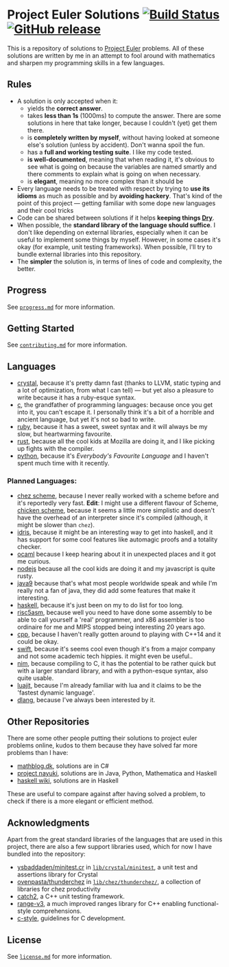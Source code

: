 # Project Euler Solutions [![Build Status](https://travis-ci.org/xfbs/euler.svg?branch=master)](https://travis-ci.org/xfbs/euler) [![GitHub release](https://img.shields.io/github/tag/xfbs/euler.svg)]()

This is a repository of solutions to [Project Euler](https://projecteuler.net/)
problems. All of these solutions are written by me in an attempt to fool around
with mathematics and sharpen my programming skills in a few languages.

## Rules

  - A solution is only accepted when it:
      - yields the **correct answer**.
      - takes **less than 1s** (1000ms) to compute the answer. There are some
        solutions in here that take longer, because I couldn't (yet) get them
        there.
      - is **completely written by myself**, without having looked at someone
        else's solution (unless by accident). Don't wanna spoil the fun.
      - has a **full and working testing suite**. I like my code tested.
      - **is well-documented**, meaning that when reading it, it's obvious to
        see what is going on because the variables are named smartly and there
        comments to explain what is going on when necessary.
      - is **elegant**, meaning no more complex than it should be
  - Every language needs to be treated with respect by trying to **use its
    idioms** as much as possible and by **avoiding hackery**. That's kind of the
    point of this project — getting familiar with some dope new languages and
    their cool tricks
  - Code can be shared between solutions if it helps **keeping things 
    [Dry](http://wiki.c2.com/?DontRepeatYourself)**.
  - When possible, the **standard library of the language should suffice**. I
    don't like depending on external libraries, especially when it can be useful
    to implement some things by myself. However, in some cases it's okay (for 
    example, unit testing frameworks). When possible, I'll try to bundle
    external libraries into this repository.
  - The **simpler** the solution is, in terms of lines of code and complexity,
    the better.

## Progress

See [`progress.md`](progress.md) for more information.

## Getting Started

See [`contributing.md`](contributing.md) for more information.

## Languages

  - [crystal](https://crystal-lang.org/), because it's pretty damn fast (thanks
    to LLVM, static typing and a lot of optimization, from what I can tell) — 
    but yet also a pleasure to write because it has a ruby-esque syntax.
  - [c](https://en.wikipedia.org/wiki/C_(programming_language)), the grandfather
    of programming languages: because once you get into it, you can't escape it.
    I personally think it's a bit of a horrible and ancient language, but yet
    it's not so bad to write.
  - [ruby](https://www.ruby-lang.org), because it has a sweet, sweet syntax and
    it will always be my slow, but heartwarming favourite.
  - [rust](https://rust-lang.org), because all the cool kids at Mozilla are
    doing it, and I like picking up fights with the compiler.
  - [python](https://python.org), because it's *Everybody's Favourite Language*
    and I haven't spent much time with it recently.

### Planned Languages:

  - [chez scheme](https://github.com/cisco/ChezScheme), because I never really
    worked with a scheme before and it's reportedly very fast. **Edit**: I might
    use a different flavour of Scheme, [chicken scheme](http://call-cc.org),
    because it seems a little more simplistic and doesn't have the overhead of
    an interpreter since it's compiled (although, it might be slower than
    `chez`).
  - [idris](https://www.idris-lang.org), because it might be an interesting way
    to get into haskell, and it has support for some cool features like
    automagic proofs and a totality checker.
  - [ocaml](https://github.com/ocaml/ocaml) because I keep hearing about it in
    unexpected places and it got me curious.
  - [nodejs](https://github.com/nodejs/node) because all the cool kids are doing
    it and my javascript is quite rusty.
  - [java9](https://www.oracle.com/java/java9.html) because that's what most
    people worldwide speak and while I'm really not a fan of java, they did add
    some features that make it interesting.
  - [haskell](https://www.haskell.org), because it's just been on my to do list
    for too long.
  - [risc5asm](https://rv8.io), because well you need to have done some assembly
    to be able to call yourself a 'real' programmer, and x86 assembler is too
    ordinaire for me and MIPS stopped being interesting 20 years ago.
  - [cpp](http://clang.org), because I haven't really gotten around to playing
    with C++14 and it could be okay.
  - [swift](https://github.com/apple/swift), because it's seems cool even though
    it's from a major company and not some academic tech hippies. it might even
    be useful..
  - [nim](https://nim-lang.org), because compiling to C, it has the potential to
    be rather quick but with a larger standard library, and with a python-esque
    syntax, also quite usable.
  - [luajit](https://luajit.org/luajit.html), because I'm already familiar with
    lua and it claims to be the 'fastest dynamic language'.
  - [dlang](https://dlang.org/), because I've always been interested by it.

## Other Repositories

There are some other people putting their solutions to project euler problems
online, kudos to them because they have solved far more problems than I have:

  - [mathblog.dk](http://www.mathblog.dk/project-euler-solutions/), solutions
    are in C#
  - [project nayuki](https://www.nayuki.io/page/project-euler-solutions),
    solutions are in Java, Python, Mathematica and Haskell
  - [haskell wiki](https://wiki.haskell.org/Euler_problems), solutions are in
    Haskell

These are useful to compare against after having solved a problem, to check if
there is a more elegant or efficient method.

## Acknowledgments

Apart from the great standard libraries of the languages that are used in this
project, there are also a few support libraries used, which for now I have
bundled into the repository:

  - [ysbaddaden/minitest.cr](https://github.com/ysbaddaden/minitest.cr) in
    [`lib/crystal/minitest`](lib/crystal/minitest/), a unit test and assertions
    library for Crystal
  - [ovenpasta/thunderchez](https://github.com/ovenpasta/thunderchez) in
    [`lib/chez/thunderchez/`](lib/chez/thunderchez/), a collection of libraries
    for chez productivity
  - [catch2](https://github.com/catchorg/Catch2), a C++ unit testing framework.
  - [range-v3](https://github.com/ericniebler/range-v3), a much improved ranges
    library for C++ enabling functional-style comprehensions.
  - [c-style](https://github.com/mcinglis/c-style), guidelines for C
    development.

## License

See [`license.md`](license.md) for more information. 
